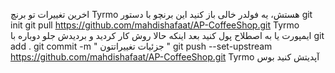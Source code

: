 اخرین تغییرات تو برنچ Tyrmo هستش، یه فولدر خالی باز کنید این برنچو با دستور 
git init
git pull https://github.com/mahdishafaat/AP-CoffeeShop.git Tyrmo
ایمپورت یا به اصطلاح پول کنید بعد اینکه حالا روش کار کردید و بردیدش جلو دوباره با 
git add .
git commit -m " جزئیات تغییراتتون "
git push --set-upstream https://github.com/mahdishafaat/AP-CoffeeShop.git Tyrmo
آپدیتش کنید
بوس
